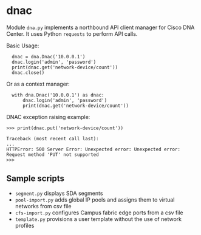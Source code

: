 # dnac

Module `dna.py` implements a northbound API client manager for Cisco DNA Center. It uses Python `requests` to perform API calls.

Basic Usage:
```
  dnac = dna.Dnac('10.0.0.1')
  dnac.login('admin', 'password')
  print(dnac.get('network-device/count'))
  dnac.close()
```
Or as a context manager:
```
  with dna.Dnac('10.0.0.1') as dnac:
      dnac.login('admin', 'password')
      print(dnac.get('network-device/count'))
```
DNAC exception raising example:
```
>>> print(dnac.put('network-device/count'))

Traceback (most recent call last):
...
HTTPError: 500 Server Error: Unexpected error: Unexpected error: Request method 'PUT' not supported
>>>
```
## Sample scripts

* `segment.py` displays SDA segments
* `pool-import.py` adds global IP pools and assigns them to virtual networks from csv file
* `cfs-import.py` configures Campus fabric edge ports from a csv file
* `template.py` provisions a user template without the use of network profiles
